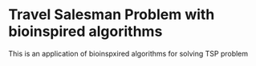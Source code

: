 # Travel Salesman Problem with bioinspired algorithms
This is an application of bioinspxired algorithms for solving TSP problem
